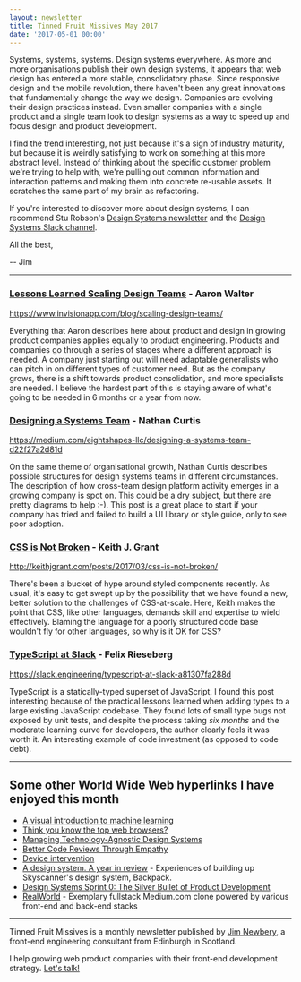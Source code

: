 ```yaml
---
layout: newsletter
title: Tinned Fruit Missives May 2017
date: '2017-05-01 00:00'
---
```


Systems, systems, systems. Design systems everywhere. As more and more organisations publish their own design systems, it appears that web design has entered a more stable, consolidatory phase. Since responsive design and the mobile revolution, there haven't been any great innovations that fundamentally change the way we design. Companies are evolving their design practices instead. Even smaller companies with a single product and a single team look to design systems as a way to speed up and focus design and product development.

I find the trend interesting, not just because it's a sign of industry maturity, but because it is weirdly satisfying to work on something at this more abstract level. Instead of thinking about the specific customer problem we're trying to help with, we're pulling out common information and interaction patterns and making them into concrete re-usable assets. It scratches the same part of my brain as refactoring.

If you're interested to discover more about design systems, I can recommend Stu Robson's [Design Systems newsletter](https://designsystems.curated.co/) and the [Design Systems Slack channel](http://designsystems.herokuapp.com/).

All the best,

-- Jim

---

### [Lessons Learned Scaling Design Teams](https://www.invisionapp.com/blog/scaling-design-teams/) - Aaron Walter

https://www.invisionapp.com/blog/scaling-design-teams/

Everything that Aaron describes here about product and design in growing product companies applies equally to product engineering. Products and companies go through a series of stages where a different approach is needed. A company just starting out will need adaptable generalists who can pitch in on different types of customer need. But as the company grows, there is a shift towards product consolidation, and more specialists are needed. I believe the hardest part of this is staying aware of what's going to be needed in 6 months or a year from now.

### [Designing a Systems Team](https://medium.com/eightshapes-llc/designing-a-systems-team-d22f27a2d81d) - Nathan Curtis

https://medium.com/eightshapes-llc/designing-a-systems-team-d22f27a2d81d

On the same theme of organisational growth, Nathan Curtis describes possible structures for design systems teams in different circumstances. The description of how cross-team design platform activity emerges in a growing company is spot on. This could be a dry subject, but there are pretty diagrams to help :-). This post is a great place to start if your company has tried and failed to build a UI library or style guide, only to see poor adoption.

### [CSS is Not Broken](http://keithjgrant.com/posts/2017/03/css-is-not-broken/) - Keith J. Grant

http://keithjgrant.com/posts/2017/03/css-is-not-broken/

There's been a bucket of hype around styled components recently. As usual, it's easy to get swept up by the possibility that we have found a new, better solution to the challenges of CSS-at-scale. Here, Keith makes the point that CSS, like other languages, demands skill and expertise to wield effectively. Blaming the language for a poorly structured code base wouldn't fly for other languages, so why is it OK for CSS?

### [TypeScript at Slack](https://slack.engineering/typescript-at-slack-a81307fa288d) - Felix Rieseberg

https://slack.engineering/typescript-at-slack-a81307fa288d

TypeScript is a statically-typed superset of JavaScript. I found this post interesting because of the practical lessons learned when adding types to a large existing JavaScript codebase. They found lots of small type bugs not exposed by unit tests, and despite the process taking _six months_ and the moderate learning curve for developers, the author clearly feels it was worth it. An interesting example of code investment (as opposed to code debt).

---

## Some other World Wide Web hyperlinks I have enjoyed this month

* [A visual introduction to machine learning](http://www.r2d3.us/visual-intro-to-machine-learning-part-1/)
* [Think you know the top web browsers?](https://medium.com/samsung-internet-dev/think-you-know-the-top-web-browsers-458a0a070175)
* [Managing Technology-Agnostic Design Systems](http://bradfrost.com/blog/post/managing-technology-agnostic-design-systems/)
* [Better Code Reviews Through Empathy](https://www.pagerduty.com/blog/better-code-reviews-empathy/)
* [Device intervention](https://ethanmarcotte.com/wrote/device-intervention/)
* [A design system. A year in review](https://www.slideshare.net/JamesFerguson16/a-design-system-a-year-in-review) - Experiences of building up Skyscanner's design system, Backpack.
* [Design Systems Sprint 0: The Silver Bullet of Product Development](https://medium.com/@marcintreder/design-systems-sprint-0-the-silver-bullet-of-product-development-8c0ed83bf00d)
* [RealWorld](https://github.com/gothinkster/realworld) - Exemplary fullstack Medium.com clone powered by various front-end and back-end stacks

---

Tinned Fruit Missives is a monthly newsletter published by [Jim Newbery](https://tinnedfruit.com), a front-end engineering consultant from Edinburgh in Scotland.

I help growing web product companies with their front-end development strategy. [Let's talk!](https://tinnedfruit.com/consulting/)
